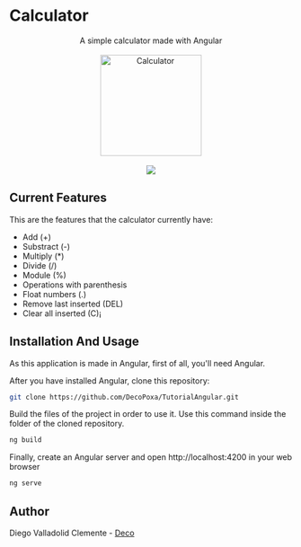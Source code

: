 # Calculator


<div align="center">
A simple calculator made with Angular
<br>
<br>
<img src="https://i.ibb.co/x8B9ZNB/Calculator.png" alt="Calculator" border="0" width=180>
<br>
<br>
<img src="https://img.shields.io/badge/Status-Basic%20Functionality-Green?style=plastic&logo=angular&logoColor=pink
"/>
</div>

## Current Features
This are the features that the calculator currently have:
- Add (+)
- Substract (-)
- Multiply (*)
- Divide (/)
- Module (%)
- Operations with parenthesis
- Float numbers (.)
- Remove last inserted (DEL)
- Clear all inserted (C)¡


## Installation And Usage

As this application is made in Angular, first of all, you'll need Angular.

After you have installed Angular, clone this repository:
```bash
git clone https://github.com/DecoPoxa/TutorialAngular.git
```
Build the files of the project in order to use it. Use this command inside the folder of the cloned repository.
```bash
ng build
```
Finally, create an Angular server and open http://localhost:4200 in your web browser
```Bash
ng serve
```


## Author

Diego Valladolid Clemente - [Deco](https://github.com/DecoPoxa)

